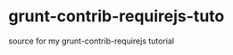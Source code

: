 grunt-contrib-requirejs-tuto
============================

source for my grunt-contrib-requirejs tutorial
